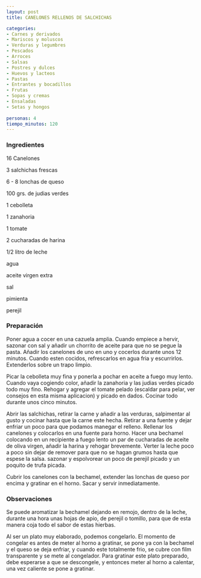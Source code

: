 ```yaml
---
layout: post
title: CANELONES RELLENOS DE SALCHICHAS

categories:
- Carnes y derivados
- Mariscos y moluscos
- Verduras y legumbres
- Pescados
- Arroces
- Salsas
- Postres y dulces
- Huevos y lacteos
- Pastas
- Entrantes y bocadillos
- Frutas
- Sopas y cremas
- Ensaladas
- Setas y hongos
 
personas: 4 
tiempo_minutos: 120 
---
```

<h3>Ingredientes</h3>
16 Canelones

3 salchichas frescas

6 - 8 lonchas de queso

100 grs. de judias verdes

1 cebolleta

1 zanahoria

1 tomate

2 cucharadas de harina

1/2 litro de leche

agua

aceite virgen extra

sal

pimienta

perejil

<h3>Preparación</h3>
Poner agua a cocer en una cazuela amplia. Cuando empiece a hervir, sazonar con sal y añadir un chorrito de aceite para que no se pegue la pasta. Añadir los canelones de uno en uno y cocerlos durante unos 12 minutos. Cuando esten cocidos, refrescarlos en agua fria y escurrirlos. Extenderlos sobre un trapo limpio.

Picar la cebolleta muy fina y ponerla a pochar en aceite a fuego muy lento. Cuando vaya cogiendo color, añadir la zanahoria y las judias verdes picado todo muy fino. Rehogar y agregar el tomate pelado (escaldar para pelar, ver consejos en esta misma aplicacion) y picado en dados. Cocinar todo durante unos cinco minutos.

Abrir las salchichas, retirar la carne y añadir a las verduras, salpimentar al gusto y cocinar hasta que la carne este hecha. Retirar a una fuente y dejar enfriar un poco para que podamos manegar el relleno. Rellenar los canelones y colocarlos en una fuente para horno. Hacer una bechamel colocando en un recipiente a fuego lento un par de cucharadas de aceite de oliva virgen, añadir la harina y rehogar brevemente. Verter la leche poco a poco sin dejar de remover para que no se hagan grumos hasta que espese la salsa. sazonar y espolvorear un poco de perejil picado y un poquito de trufa picada.

Cubrir los canelones con la bechamel, extender las lonchas de queso por encima y gratinar en el horno. Sacar y servir inmediatamente.

<h3>Observaciones</h3>
Se puede aromatizar la bechamel dejando en remojo, dentro de la leche, durante una hora unas hojas de apio, de perejil o tomillo, para que de esta manera coja todo el sabor de estas hierbas.

Al ser un plato muy elaborado, podemos congelarlo. El momento de congelar es antes de meter al horno a gratinar, se pone ya con la bechamel y el queso se deja enfriar, y cuando este totalmente frio, se cubre con film transparente y se mete al congelador. Para gratinar este plato preparado, debe esperarse a que se descongele, y entonces meter al horno a calentar, una vez caliente se pone a gratinar.

